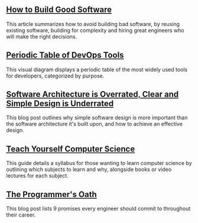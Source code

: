 ## [How to Build Good Software](https://www.csc.gov.sg/articles/how-to-build-good-software)
<p>This article summarizes how to avoid building bad software, by reusing existing software, building for complexity and hiring great engineers who will make the right decisions.</p>

## [Periodic Table of DevOps Tools](https://digital.ai/periodic-table-of-devops-tools)
<p>This visual diagram displays a periodic table of the most widely used tools for developers, categorized by purpose.</p>

## [Software Architecture is Overrated, Clear and Simple Design is Underrated](https://blog.pragmaticengineer.com/software-architecture-is-overrated/)
<p>This blog post outlines why simple software design is more important than the software architecture it's built upon, and how to achieve an effective design.</p>

## [Teach Yourself Computer Science](https://teachyourselfcs.com/)
<p>This guide details a syllabus for those wanting to learn computer science by outlining which subjects to learn and why, alongside books or video lectures for each subject.</p>

## [The Programmer's Oath](https://blog.cleancoder.com/uncle-bob/2015/11/18/TheProgrammersOath.html)
<p>This blog post lists 9 promises every engineer should commit to throughout their career.</p>


